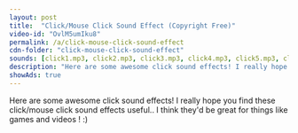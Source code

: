 ```yaml
---
layout: post
title:  "Click/Mouse Click Sound Effect (Copyright Free)"
video-id: "OvlM5umIku8"
permalink: /a/click-mouse-click-sound-effect
cdn-folder: "click-mouse-click-sound-effect"
sounds: [click1.mp3, click2.mp3, click3.mp3, click4.mp3, click5.mp3, click6.mp3]
description: "Here are some awesome click sound effects! I really hope you find these click/mouse click sound effects useful.. I think they'd be great for things like games and videos ! :)"
showAds: true
---
```


Here are some awesome click sound effects! I really hope you find these click/mouse click sound effects useful.. I think they'd be great for things like games and videos ! :)
